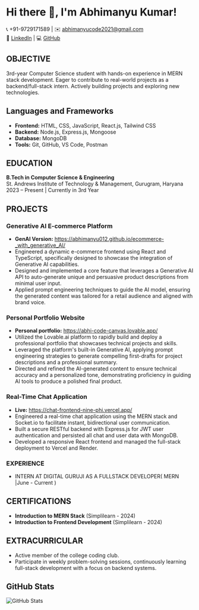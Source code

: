 # Hi there 👋, I'm Abhimanyu Kumar!

📞 +91-9729171589  |  ✉️ abhimanyucode2021@gmail.com  
🔗 [LinkedIn](https://linkedin.com/in/avymanyu0012)  |  💻 [GitHub](https://github.com/Abhimanyu012)

## OBJECTIVE
3rd-year Computer Science student with hands-on experience in MERN stack development. Eager to contribute to real-world projects as a backend/full-stack intern. Actively building projects and exploring new technologies.

## Languages and Frameworks 
- **Frontend:** HTML, CSS, JavaScript, React.js, Tailwind CSS  
- **Backend:** Node.js, Express.js, Mongoose  
- **Database:** MongoDB  
- **Tools:** Git, GitHub, VS Code, Postman  

## EDUCATION
**B.Tech in Computer Science & Engineering**  
St. Andrews Institute of Technology & Management, Gurugram, Haryana  
2023 – Present | Currently in 3rd Year

## PROJECTS

### Generative AI E-commerce Platform
- **GenAI Version:** https://abhimanyu012.github.io/ecommerce-_with_generative_AI/
- Engineered a dynamic e-commerce frontend using React and TypeScript, specifically designed to showcase the integration of Generative AI capabilities.
- Designed and implemented a core feature that leverages a Generative AI API to auto-generate unique and persuasive product descriptions from minimal user input.
- Applied prompt engineering techniques to guide the AI model, ensuring the generated content was tailored for a retail audience and aligned with brand voice.

### Personal Portfolio Website
- **Personal portfolio:** https://abhi-code-canvas.lovable.app/
- Utilized the Lovable.ai platform to rapidly build and deploy a professional portfolio that showcases technical projects and skills.
- Leveraged the platform's built-in Generative AI, applying prompt engineering strategies to generate compelling first-drafts for project descriptions and a professional summary.
- Directed and refined the AI-generated content to ensure technical accuracy and a personalized tone, demonstrating proficiency in guiding AI tools to produce a polished final product.

### Real-Time Chat Application
- **Live:** https://chat-frontend-nine-phi.vercel.app/
- Engineered a real-time chat application using the MERN stack and Socket.io to facilitate instant, bidirectional user communication.
- Built a secure RESTful backend with Express.js for JWT user authentication and persisted all chat and user data with MongoDB.
- Developed a responsive React frontend and managed the full-stack deployment to Vercel and Render.
  
### EXPERIENCE
- INTERN AT DIGITAL GURUJI AS A FULLSTACK DEVELOPER( MERN |June - Current )

## CERTIFICATIONS
- **Introduction to MERN Stack** (Simplilearn - 2024)  
- **Introduction to Frontend Development** (Simplilearn - 2024)  


## EXTRACURRICULAR
- Active member of the college coding club.  
- Participate in weekly problem-solving sessions, continuously learning full-stack development with a focus on backend systems.

## GitHub Stats
![GitHub Stats](https://github-readme-stats.vercel.app/api?username=Abhimanyu012&show_icons=true&theme=radical)
